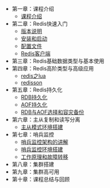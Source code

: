 * 第一章：课程介绍
    - [课程介绍](a-10000.md)
* 第二章：Redis快速入门
    - [版本说明](a-10002.md)
    - [安装和启动](a-10001.md)
    - [配置文件](a-10003.md)
    - [Redis客户端](a-10004.md)
* 第三章：Redis基础数据类型与基本使用
* 第四章：Redis高阶类型与高级应用
    - [redis之lua](a-10005.md)
    - [redisson](a-10006.md)
* 第五章：Redis持久化
    - [RDB持久化](a-10007.md)
    - [AOF持久化](a-10008.md)
    - [RDB与AOF选择和容灾备份](a-10009.md)
* 第六章：主从复制和读写分离
    - [主从模式环境搭建](a-10010.md)
* 第七章：哨兵监控
    - [哨兵监控架构的讲解](a-10011.md)
    - [哨兵监控环境搭建](a-10012.md)
    - [工作原理和故障转移](a-10013.md)
* 第八章：集群搭建
* 第九章：集群高可用
* 第十章：课程总结与回顾


























